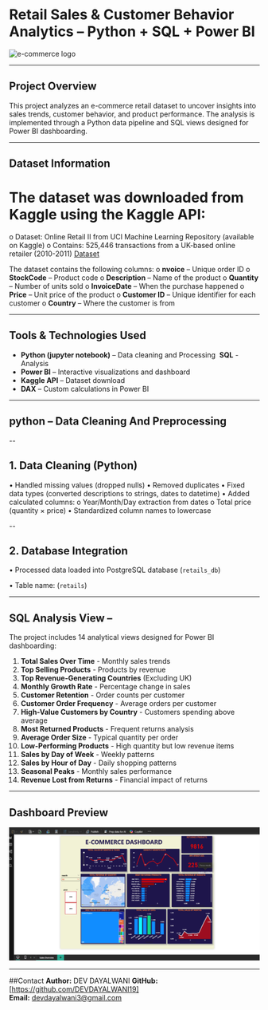 # Retail Sales & Customer Behavior Analytics – Python + SQL + Power BI

![e-commerce logo]( https://github.com/DEVDAYALWANI19/Portfolio-Projects/blob/114303c376c4d291ec87e5917acf488449eb456f/e-%20commerce%20project/isometric-laptop-with-shopping-cart-keypad_1262-16544.avif)

---
## Project Overview
This project analyzes an e-commerce retail dataset to uncover insights into sales trends, customer behavior, and product performance. The analysis is implemented through a Python data pipeline and SQL views designed for Power BI dashboarding.

---

## Dataset Information
# The dataset was downloaded from Kaggle using the Kaggle API:

o	Dataset: Online Retail II from UCI Machine Learning Repository (available on Kaggle)
o	Contains: 525,446 transactions from a UK-based online retailer (2010-2011)
 [Dataset]( https://www.kaggle.com/datasets/shravankanamadi/online-retail-e-commerce-data)

The dataset contains the following columns:
o	**nvoice** – Unique order ID
o	**StockCode** – Product code
o	**Description** – Name of the product
o	**Quantity** – Number of units sold
o	**InvoiceDate** – When the purchase happened
o	**Price** – Unit price of the product
o	**Customer ID** – Unique identifier for each customer
o	**Country** – Where the customer is from

---

## Tools & Technologies Used
- **Python (jupyter notebook)** – Data cleaning and Processing
­	**SQL** - Analysis
- **Power BI** – Interactive visualizations and dashboard  
- **Kaggle API** – Dataset download  
- **DAX** – Custom calculations in Power BI  

---

## python – Data Cleaning And Preprocessing

--
## 1. Data Cleaning (Python)
•	Handled missing values (dropped nulls)
•	Removed duplicates
•	Fixed data types (converted descriptions to strings, dates to datetime)
•	Added calculated columns:
o	Year/Month/Day extraction from dates
o	Total price (quantity × price)
•	Standardized column names to lowercase

--
## 2. Database Integration
•	Processed data loaded into PostgreSQL database (`retails_db`)

•	 Table name: (`retails`)

---
## SQL Analysis View – 
The project includes 14 analytical views designed for Power BI dashboarding:
1.	**Total Sales Over Time** - Monthly sales trends
2.	**Top Selling Products** - Products by revenue
3.	**Top Revenue-Generating Countries** (Excluding UK)
4.	**Monthly Growth Rate** - Percentage change in sales
5.	**Customer Retention** - Order counts per customer
6.	**Customer Order Frequency** - Average orders per customer
7.	**High-Value Customers by Country** - Customers spending above average
8.	**Most Returned Products** - Frequent returns analysis
9.	**Average Order Size** - Typical quantity per order
10.	**Low-Performing Products** - High quantity but low revenue items
11.	**Sales by Day of Week** - Weekly patterns
12.	**Sales by Hour of Day** - Daily shopping patterns
13.	**Seasonal Peaks** - Monthly sales performance
14.	**Revenue Lost from Returns** - Financial impact of returns


---
## Dashboard Preview

![e-commerce Dashboard Screenshot]( https://github.com/DEVDAYALWANI19/Portfolio-Projects/blob/114303c376c4d291ec87e5917acf488449eb456f/e-%20commerce%20project/Screenshot%202025-08-14%20120509.png)

---

##Contact
**Author:**  DEV DAYALWANI 
**GitHub:** [https://github.com/DEVDAYALWANI19]  
**Email:**  devdayalwani3@gmail.com

